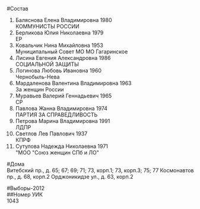#Состав  
1. Баляснова Елена Владимировна 1980  
    КОММУНИСТЫ РОССИИ  
2. Берликова Юлия Николаевна 1979  
    ЕР  
3. Ковальчик Нина Михайловна 1953  
    Муниципальный Совет МО МО Гагаринское  
4. Лисина Евгения Александровна 1986  
    СОЦИАЛЬНОЙ ЗАЩИТЫ  
5. Логинова Любовь Ивановна 1960  
    Чернобыль-Нева  
6. Мардаленова Валентина Владимировна 1963  
    За женщин России  
7. Муравьев Валерий Геннадьевич 1965  
    СР  
8. Павлова Жанна Владимировна 1974  
    ПАРТИЯ ЗА СПРАВЕДЛИВОСТЬ  
9. Петрова Марина Владимировна 1991  
    ЛДПР  
10. Светлов Лев Павлович 1937  
    КПРФ  
11. Сутулова Надежда Николаевна 1971  
    "МОО "Союз женщин СПб и ЛО"  
  
#Дома  
Витебский пр., д. 65; 67; 69; 71; 73, корп.1; 73, корп.З; 75; 77 Космонавтов пр., д. 68, корп.2 Орджоникидзе ул., д. 63, корп.2  
  
#Выборы-2012  
##Номер УИК  
1043  
